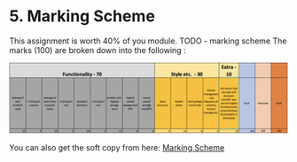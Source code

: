# 5. Marking Scheme

This assignment is worth 40% of you module. 
TODO - marking scheme
The marks (100) are broken down into the following :

![](img/marking-scheme.PNG) 

You can also get the soft copy from here: 
[Marking Scheme](archives/marking-scheme.xlsx)



